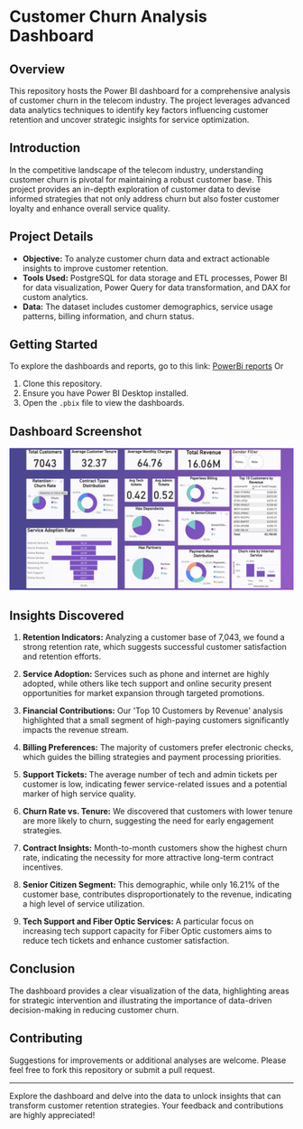 # Customer Churn Analysis Dashboard

## Overview
This repository hosts the Power BI dashboard for a comprehensive analysis of customer churn in the telecom industry. The project leverages advanced data analytics techniques to identify key factors influencing customer retention and uncover strategic insights for service optimization.

## Introduction
In the competitive landscape of the telecom industry, understanding customer churn is pivotal for maintaining a robust customer base. This project provides an in-depth exploration of customer data to devise informed strategies that not only address churn but also foster customer loyalty and enhance overall service quality.

## Project Details

- **Objective:** To analyze customer churn data and extract actionable insights to improve customer retention.
- **Tools Used:** PostgreSQL for data storage and ETL processes, Power BI for data visualization, Power Query for data transformation, and DAX for custom analytics.
- **Data:** The dataset includes customer demographics, service usage patterns, billing information, and churn status.



## Getting Started

To explore the dashboards and reports, go to this link: [PowerBi reports](https://app.powerbi.com/view?r=eyJrIjoiNDhhMTIyZTQtYzI3NS00YmQ0LWI4YTQtZDE3MTk1Mzk1M2JjIiwidCI6Ijk2NDY0YThhLWY4ZWQtNDBiMS05OWUyLTVmNmI1MGEyMDI1MCIsImMiOjN9)
Or

1. Clone this repository.
2. Ensure you have Power BI Desktop installed.
3. Open the `.pbix` file to view the dashboards.

## Dashboard Screenshot
![Customer Churn Dashboard](https://github.com/satyamti1250/Decoding-Customer-Churn/blob/main/DB.png)




## Insights Discovered

1. **Retention Indicators:** Analyzing a customer base of 7,043, we found a strong retention rate, which suggests successful customer satisfaction and retention efforts.

2. **Service Adoption:** Services such as phone and internet are highly adopted, while others like tech support and online security present opportunities for market expansion through targeted promotions.

3. **Financial Contributions:** Our 'Top 10 Customers by Revenue' analysis highlighted that a small segment of high-paying customers significantly impacts the revenue stream.

4. **Billing Preferences:** The majority of customers prefer electronic checks, which guides the billing strategies and payment processing priorities.

5. **Support Tickets:** The average number of tech and admin tickets per customer is low, indicating fewer service-related issues and a potential marker of high service quality.

6. **Churn Rate vs. Tenure:** We discovered that customers with lower tenure are more likely to churn, suggesting the need for early engagement strategies.

7. **Contract Insights:** Month-to-month customers show the highest churn rate, indicating the necessity for more attractive long-term contract incentives.

8. **Senior Citizen Segment:** This demographic, while only 16.21% of the customer base, contributes disproportionately to the revenue, indicating a high level of service utilization.

9. **Tech Support and Fiber Optic Services:** A particular focus on increasing tech support capacity for Fiber Optic customers aims to reduce tech tickets and enhance customer satisfaction.

## Conclusion
The dashboard provides a clear visualization of the data, highlighting areas for strategic intervention and illustrating the importance of data-driven decision-making in reducing customer churn.



## Contributing
Suggestions for improvements or additional analyses are welcome. Please feel free to fork this repository or submit a pull request.



---

Explore the dashboard and delve into the data to unlock insights that can transform customer retention strategies. Your feedback and contributions are highly appreciated!

